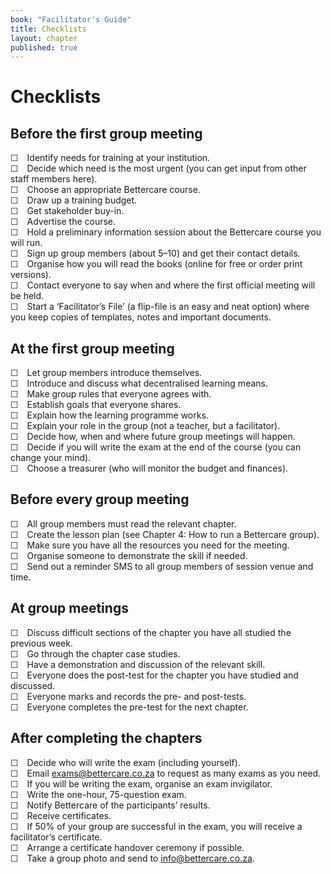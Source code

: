 ```yaml
---
book: "Facilitator's Guide"
title: Checklists
layout: chapter
published: true
---
```


# Checklists

## Before the first group meeting

☐&emsp;Identify  needs for training at your institution.  
☐&emsp;Decide which need is the most urgent (you can get input from other staff members here).  
☐&emsp;Choose an appropriate Bettercare course.  
☐&emsp;Draw up a training budget.  
☐&emsp;Get stakeholder buy-in.  
☐&emsp;Advertise the course.  
☐&emsp;Hold a preliminary information session about the Bettercare course you will run.  
☐&emsp;Sign up group members (about 5–10) and get their contact details.  
☐&emsp;Organise how you will read the books (online for free or order print versions).  
☐&emsp;Contact everyone to say when and where the first official meeting will be held.  
☐&emsp;Start a ‘Facilitator’s File’ (a flip-file is an easy and neat option) where you keep copies of templates, notes and important documents.  

## At the first group meeting

☐&emsp;Let group members introduce themselves.  
☐&emsp;Introduce and discuss what decentralised learning means.  
☐&emsp;Make group rules that everyone agrees with.  
☐&emsp;Establish goals that everyone shares.  
☐&emsp;Explain how the learning programme works.  
☐&emsp;Explain your role in the group (not a teacher, but a facilitator).  
☐&emsp;Decide how, when and where future group meetings will happen.  
☐&emsp;Decide if you will write the exam at the end of the course (you can change your mind).  
☐&emsp;Choose a treasurer (who will monitor the budget and finances).  

## Before every group meeting

☐&emsp;All group members must read the relevant chapter.  
☐&emsp;Create the lesson plan (see Chapter 4: How to run a Bettercare group).  
☐&emsp;Make sure you have all the resources you need for the meeting.  
☐&emsp;Organise someone to demonstrate the skill if needed.  
☐&emsp;Send out a reminder SMS to all group members of session venue and time.  

## At group meetings

☐&emsp;Discuss difficult sections of the chapter you have all studied the previous week.  
☐&emsp;Go through the chapter case studies.  
☐&emsp;Have a demonstration and discussion of the relevant skill.  
☐&emsp;Everyone does the post-test for the chapter you have studied and discussed.  
☐&emsp;Everyone marks and records the pre- and post-tests.  
☐&emsp;Everyone completes the pre-test for the next chapter.  

## After completing the chapters

☐&emsp;Decide who will write the exam (including yourself).  
☐&emsp;Email exams@bettercare.co.za to request as many exams as you need.  
☐&emsp;If you will be writing the exam, organise an exam invigilator.  
☐&emsp;Write the one-hour, 75-question exam.  
☐&emsp;Notify Bettercare of the participants’ results.  
☐&emsp;Receive certificates.  
☐&emsp;If 50% of your group are successful in the exam, you will receive a facilitator’s certificate.  
☐&emsp;Arrange a certificate handover ceremony if possible.  
☐&emsp;Take a group photo and send to info@bettercare.co.za.  